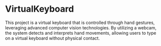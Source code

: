 # VirtualKeyboard
 This project is a virtual keyboard that is controlled through hand gestures, leveraging advanced computer vision technologies. By utilizing a webcam, the system detects and interprets hand movements, allowing users to type on a virtual keyboard without physical contact.
